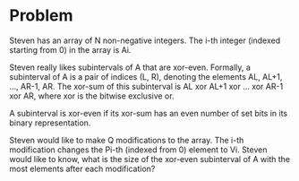 # Problem

Steven has an array of N non-negative integers. The i-th integer (indexed starting from 0) in the array is Ai.

Steven really likes subintervals of A that are xor-even. Formally, a subinterval of A is a pair of indices (L, R), denoting the elements AL, AL+1, ..., AR-1, AR. The xor-sum of this subinterval is AL xor AL+1 xor ... xor AR-1 xor AR, where xor is the bitwise exclusive or.

A subinterval is xor-even if its xor-sum has an even number of set bits in its binary representation.

Steven would like to make Q modifications to the array. The i-th modification changes the Pi-th (indexed from 0) element to Vi. Steven would like to know, what is the size of the xor-even subinterval of A with the most elements after each modification?
